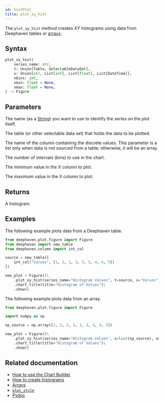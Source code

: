 ```yaml
---
id: histPlot
title: plot_xy_hist
---
```


The `plot_xy_hist` method creates XY histograms using data from Deephaven tables or [arrays](../query-language/types/arrays.md).

## Syntax

```python syntax
plot_xy_hist(
    series_name: str,
    t: Union[Table, SelectableDataSet],
    x: Union[str, List[int], List[float], List[DateTime]],
    nbins: int,
    xmin: float = None,
    xmax: float = None,
) -> Figure
```

## Parameters

<ParamTable>
<Param name="series_name" type="str">

The name (as a [String](../query-language/types/strings.md)) you want to use to identify the series on the plot itself.

</Param>
<Param name="t" type="Union[Table, SelectableDataSet]">

The table (or other selectable data set) that holds the data to be plotted.

</Param>
<Param name="x" type="Union[str, list[int], list[float], list[DateTime]]">

The name of the column containing the discrete values. This parameter is a list only when data is not sourced from a table; otherwise, it will be an array.

</Param>
<Param name="nbins" type="int">

The number of intervals (bins) to use in the chart.

</Param>
<Param name="xmin" type="float" optional>

The minimum value in the X column to plot.

</Param>
<Param name="xmax" type="float" optional>

The maximum value in the X column to plot.

</Param>
</ParamTable>

## Returns

A histogram.

## Examples

The following example plots data from a Deephaven table.

```python order=new_plot,source
from deephaven.plot.figure import Figure
from deephaven import new_table
from deephaven.column import int_col

source = new_table([
    int_col("Values", [1, 2, 2, 3, 3, 3, 4, 4, 5])
])

new_plot = Figure()\
    .plot_xy_hist(series_name="Histogram Values", t=source, x="Values", nbins=5)\
    .chart_title(title="Histogram of Values")\
    .show()
```

The following example plots data from an array.

```python order=new_plot
from deephaven.plot.figure import Figure

import numpy as np

np_source = np.array([1, 2, 2, 3, 3, 3, 4, 4, 5])

new_plot = Figure()\
    .plot_xy_hist(series_name="Histogram Values", x=list(np_source), xmin=2., xmax=4., nbins=5)\
    .chart_title(title="Histogram of Values")\
    .show()
```

## Related documentation

- [How to use the Chart Builder](../../how-to-guides/user-interface/chart-builder.md)
- [How to create histograms](../../how-to-guides/plotting/histogram.md)
- [Arrays](../query-language/types/arrays.md)
- [`plot_style`](./plotStyle.md)
- [Pydoc](https://deephaven.io/core/pydoc/code/deephaven.plot.figure.html#deephaven.plot.figure.Figure.plot_cat_hist)
